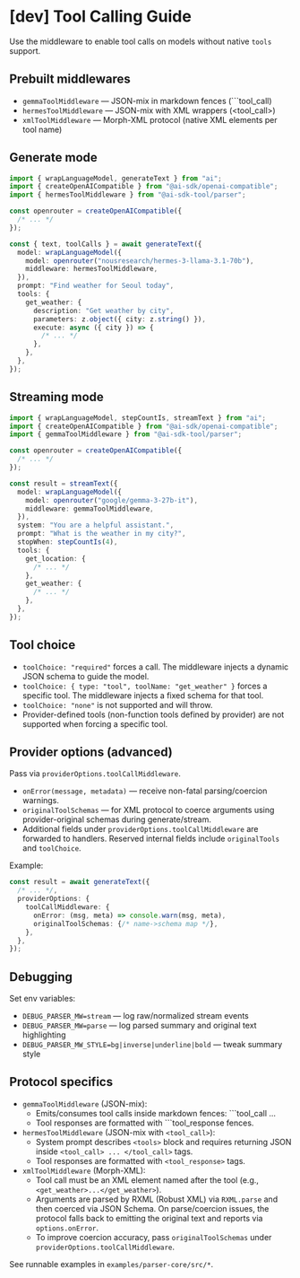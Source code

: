# [dev] Tool Calling Guide

Use the middleware to enable tool calls on models without native `tools` support.

## Prebuilt middlewares

- `gemmaToolMiddleware` — JSON-mix in markdown fences (```tool_call)
- `hermesToolMiddleware` — JSON-mix with XML wrappers (<tool_call>)
- `xmlToolMiddleware` — Morph-XML protocol (native XML elements per tool name)

## Generate mode

```ts
import { wrapLanguageModel, generateText } from "ai";
import { createOpenAICompatible } from "@ai-sdk/openai-compatible";
import { hermesToolMiddleware } from "@ai-sdk-tool/parser";

const openrouter = createOpenAICompatible({
  /* ... */
});

const { text, toolCalls } = await generateText({
  model: wrapLanguageModel({
    model: openrouter("nousresearch/hermes-3-llama-3.1-70b"),
    middleware: hermesToolMiddleware,
  }),
  prompt: "Find weather for Seoul today",
  tools: {
    get_weather: {
      description: "Get weather by city",
      parameters: z.object({ city: z.string() }),
      execute: async ({ city }) => {
        /* ... */
      },
    },
  },
});
```

## Streaming mode

```ts
import { wrapLanguageModel, stepCountIs, streamText } from "ai";
import { createOpenAICompatible } from "@ai-sdk/openai-compatible";
import { gemmaToolMiddleware } from "@ai-sdk-tool/parser";

const openrouter = createOpenAICompatible({
  /* ... */
});

const result = streamText({
  model: wrapLanguageModel({
    model: openrouter("google/gemma-3-27b-it"),
    middleware: gemmaToolMiddleware,
  }),
  system: "You are a helpful assistant.",
  prompt: "What is the weather in my city?",
  stopWhen: stepCountIs(4),
  tools: {
    get_location: {
      /* ... */
    },
    get_weather: {
      /* ... */
    },
  },
});
```

## Tool choice

- `toolChoice: "required"` forces a call. The middleware injects a dynamic JSON schema to guide the model.
- `toolChoice: { type: "tool", toolName: "get_weather" }` forces a specific tool. The middleware injects a fixed schema for that tool.
- `toolChoice: "none"` is not supported and will throw.
- Provider-defined tools (non-function tools defined by provider) are not supported when forcing a specific tool.

## Provider options (advanced)

Pass via `providerOptions.toolCallMiddleware`.

- `onError(message, metadata)` — receive non-fatal parsing/coercion warnings.
- `originalToolSchemas` — for XML protocol to coerce arguments using provider-original schemas during generate/stream.
- Additional fields under `providerOptions.toolCallMiddleware` are forwarded to handlers. Reserved internal fields include `originalTools` and `toolChoice`.

Example:

```ts
const result = await generateText({
  /* ... */,
  providerOptions: {
    toolCallMiddleware: {
      onError: (msg, meta) => console.warn(msg, meta),
      originalToolSchemas: {/* name->schema map */},
    },
  },
});
```

## Debugging

Set env variables:

- `DEBUG_PARSER_MW=stream` — log raw/normalized stream events
- `DEBUG_PARSER_MW=parse` — log parsed summary and original text highlighting
- `DEBUG_PARSER_MW_STYLE=bg|inverse|underline|bold` — tweak summary style

## Protocol specifics

- `gemmaToolMiddleware` (JSON-mix):
  - Emits/consumes tool calls inside markdown fences: ```tool_call ...
  - Tool responses are formatted with ```tool_response fences.
- `hermesToolMiddleware` (JSON-mix with `<tool_call>`):
  - System prompt describes `<tools>` block and requires returning JSON inside `<tool_call> ... </tool_call>` tags.
  - Tool responses are formatted with `<tool_response>` tags.
- `xmlToolMiddleware` (Morph-XML):
  - Tool call must be an XML element named after the tool (e.g., `<get_weather>...</get_weather>`).
  - Arguments are parsed by RXML (Robust XML) via `RXML.parse` and then coerced via JSON Schema. On parse/coercion issues, the protocol falls back to emitting the original text and reports via `options.onError`.
  - To improve coercion accuracy, pass `originalToolSchemas` under `providerOptions.toolCallMiddleware`.

See runnable examples in `examples/parser-core/src/*`.
